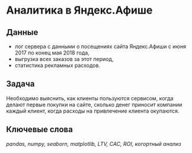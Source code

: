 # Аналитика в Яндекс.Афише


## Данные

- лог сервера с данными о посещениях сайта Яндекс.Афиши с июня 2017 по конец мая 2018 года,
- выгрузка всех заказов за этот период,
- статистика рекламных расходов.

## Задача

Необходимо выяснить, как клиенты пользуются сервисом, когда делают первые покупки на сайте, сколько денег приносит компании каждый клиент, когда расходы на привлечение клиента окупаются. 

## Ключевые слова
*pandas, numpy, seaborn, matplotlib, LTV, CAC, ROI, когортный анализ*
